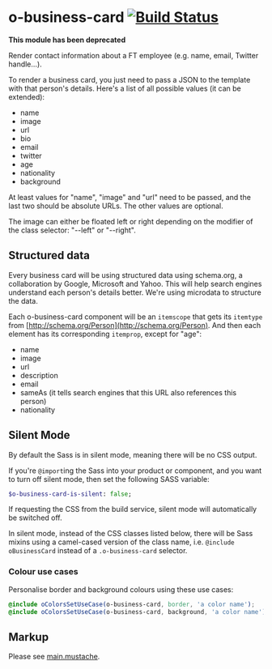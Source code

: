 # o-business-card [![Build Status](https://circleci.com/gh/Financial-Times/o-business-card.png?style=shield&circle-token=bc53c44662985eeb9cef04fbc4ec95a2598ab81c)](https://circleci.com/gh/Financial-Times/o-business-card)

**This module has been deprecated**

Render contact information about a FT employee (e.g. name, email, Twitter handle…).

To render a business card, you just need to pass a JSON to the template with that person's details. Here's a list of all possible values (it can be extended):

- name
- image
- url
- bio
- email
- twitter
- age
- nationality
- background

At least values for "name", "image" and "url" need to be passed, and the last two should be absolute URLs. The other values are optional.

The image can either be floated left or right depending on the modifier of the class selector: "--left" or "--right".

## Structured data

Every business card will be using structured data using schema.org, a collaboration by Google, Microsoft and Yahoo. This will help search engines understand each person's details better. We're using microdata to structure the data.

Each o-business-card component will be an `itemscope` that gets its `itemtype` from [http://schema.org/Person](http://schema.org/Person). And then each element has its corresponding `itemprop`, except for "age":

- name
- image
- url
- description
- email
- sameAs (it tells search engines that this URL also references this person)
- nationality

## Silent Mode

By default the Sass is in silent mode, meaning there will be no CSS output.

If you're `@import`ing the Sass into your product or component, and you want to turn off silent mode, then set the following SASS variable:

```sass
$o-business-card-is-silent: false;
```

If requesting the CSS from the build service, silent mode will automatically be switched off.

In silent mode, instead of the CSS classes listed below, there will be Sass mixins using a camel-cased version of the class name, i.e. `@include oBusinessCard` instead of a `.o-business-card` selector.

### Colour use cases

Personalise border and background colours using these use cases:

```scss
@include oColorsSetUseCase(o-business-card, border, 'a color name');
@include oColorsSetUseCase(o-business-card, background, 'a color name');
```

## Markup

Please see [main.mustache](https://github.com/Financial-Times/o-business-card/blob/master/main.mustache).
